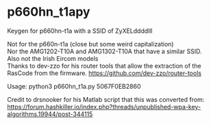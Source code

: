 # p660hn_t1apy
Keygen for p660hn-t1a with a SSID of ZyXELddddlll

Not for the p660n-t1a (close but some weird capitalization)\
Nor the AMG1202-T10A and AMG1302-T10A that have a similar SSID.\
Also not the Irish Eircom models\
Thanks to dev-zzo for his router tools that allow the extraction of the RasCode from the firmware. https://github.com/dev-zzo/router-tools

Usage: python3 p660hn_t1a.py 5067F0EB2860

Credit to drsnooker for his Matlab script that this was converted from: https://forum.hashkiller.io/index.php?threads/unpublished-wpa-key-algorithms.19944/post-344115
